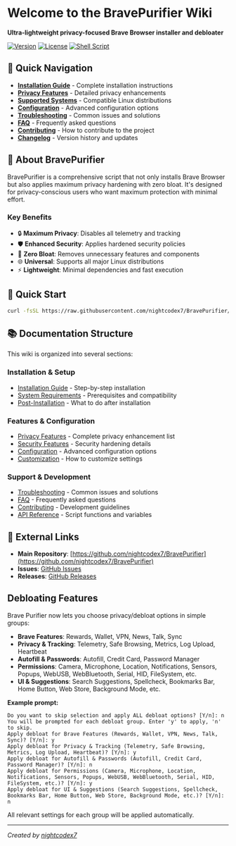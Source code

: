 # Welcome to the BravePurifier Wiki

**Ultra-lightweight privacy-focused Brave Browser installer and debloater**

[![Version](https://img.shields.io/badge/version-1.0-blue.svg)](https://github.com/nightcodex7/BravePurifier)
[![License](https://img.shields.io/badge/license-MIT-green.svg)](https://github.com/nightcodex7/BravePurifier/blob/main/LICENSE)
[![Shell Script](https://img.shields.io/badge/shell-bash-orange.svg)](https://github.com/nightcodex7/BravePurifier)

## 🚀 Quick Navigation

- **[Installation Guide](Installation-Guide)** - Complete installation instructions
- **[Privacy Features](Privacy-Features)** - Detailed privacy enhancements
- **[Supported Systems](Supported-Systems)** - Compatible Linux distributions
- **[Configuration](Configuration)** - Advanced configuration options
- **[Troubleshooting](Troubleshooting)** - Common issues and solutions
- **[FAQ](FAQ)** - Frequently asked questions
- **[Contributing](Contributing)** - How to contribute to the project
- **[Changelog](Changelog)** - Version history and updates

## 📖 About BravePurifier

BravePurifier is a comprehensive script that not only installs Brave Browser but also applies maximum privacy hardening with zero bloat. It's designed for privacy-conscious users who want maximum protection with minimal effort.

### Key Benefits

- 🔒 **Maximum Privacy**: Disables all telemetry and tracking
- 🛡️ **Enhanced Security**: Applies hardened security policies
- 🚫 **Zero Bloat**: Removes unnecessary features and components
- 🌐 **Universal**: Supports all major Linux distributions
- ⚡ **Lightweight**: Minimal dependencies and fast execution

## 🎯 Quick Start

```bash
curl -fsSL https://raw.githubusercontent.com/nightcodex7/BravePurifier/main/brave-purifier.sh | sudo bash
```

## 📚 Documentation Structure

This wiki is organized into several sections:

### Installation & Setup
- [Installation Guide](Installation-Guide) - Step-by-step installation
- [System Requirements](System-Requirements) - Prerequisites and compatibility
- [Post-Installation](Post-Installation) - What to do after installation

### Features & Configuration
- [Privacy Features](Privacy-Features) - Complete privacy enhancement list
- [Security Features](Security-Features) - Security hardening details
- [Configuration](Configuration) - Advanced configuration options
- [Customization](Customization) - How to customize settings

### Support & Development
- [Troubleshooting](Troubleshooting) - Common issues and solutions
- [FAQ](FAQ) - Frequently asked questions
- [Contributing](Contributing) - Development guidelines
- [API Reference](API-Reference) - Script functions and variables

## 🔗 External Links

- **Main Repository**: [https://github.com/nightcodex7/BravePurifier](https://github.com/nightcodex7/BravePurifier)
- **Issues**: [GitHub Issues](https://github.com/nightcodex7/BravePurifier/issues)
- **Releases**: [GitHub Releases](https://github.com/nightcodex7/BravePurifier/releases)

## Debloating Features

Brave Purifier now lets you choose privacy/debloat options in simple groups:

- **Brave Features**: Rewards, Wallet, VPN, News, Talk, Sync
- **Privacy & Tracking**: Telemetry, Safe Browsing, Metrics, Log Upload, Heartbeat
- **Autofill & Passwords**: Autofill, Credit Card, Password Manager
- **Permissions**: Camera, Microphone, Location, Notifications, Sensors, Popups, WebUSB, WebBluetooth, Serial, HID, FileSystem, etc.
- **UI & Suggestions**: Search Suggestions, Spellcheck, Bookmarks Bar, Home Button, Web Store, Background Mode, etc.

**Example prompt:**
```
Do you want to skip selection and apply ALL debloat options? [Y/n]: n
You will be prompted for each debloat group. Enter 'y' to apply, 'n' to skip.
Apply debloat for Brave Features (Rewards, Wallet, VPN, News, Talk, Sync)? [Y/n]: y
Apply debloat for Privacy & Tracking (Telemetry, Safe Browsing, Metrics, Log Upload, Heartbeat)? [Y/n]: y
Apply debloat for Autofill & Passwords (Autofill, Credit Card, Password Manager)? [Y/n]: n
Apply debloat for Permissions (Camera, Microphone, Location, Notifications, Sensors, Popups, WebUSB, WebBluetooth, Serial, HID, FileSystem, etc.)? [Y/n]: y
Apply debloat for UI & Suggestions (Search Suggestions, Spellcheck, Bookmarks Bar, Home Button, Web Store, Background Mode, etc.)? [Y/n]: n
```

All relevant settings for each group will be applied automatically.

---

*Created by [nightcodex7](https://github.com/nightcodex7)*